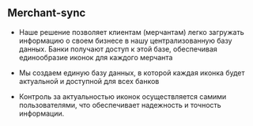 ## Merchant-sync

- Наше решение позволяет клиентам (мерчантам) легко загружать информацию о своем бизнесе в нашу централизованную базу данных. Банки получают доступ к этой базе, обеспечивая единообразие иконок для каждого мерчанта

- Мы создаем единую базу данных, в которой каждая иконка будет актуальной и доступной для всех банков

- Контроль за актуальностью иконок осуществляется самими пользователями, что обеспечивает надежность и точность информации.
